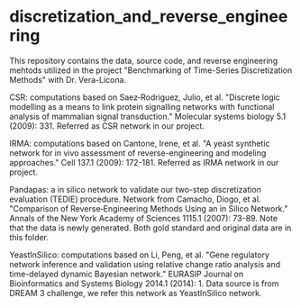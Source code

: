 # discretization_and_reverse_engineering

This repository contains the data, source code, and reverse engineering mehtods utilized in the project "Benchmarking of Time-Series Discretization Methods" with Dr. Vera-Licona. 

CSR: 
computations based on Saez‐Rodriguez, Julio, et al. "Discrete logic modelling as a means to link protein signalling networks with functional analysis of mammalian signal transduction." Molecular systems biology 5.1 (2009): 331.
Referred as CSR network in our project. 

IRMA: 
computations based on Cantone, Irene, et al. "A yeast synthetic network for in vivo assessment of reverse-engineering and modeling approaches." Cell 137.1 (2009): 172-181.
Referred as IRMA network in our project. 

Pandapas: 
a in silico network to validate our two-step discretization evaluation (TEDIE) procedure. Network from Camacho, Diogo, et al. "Comparison of Reverse‐Engineering Methods Using an in Silico Network." Annals of the New York Academy of Sciences 1115.1 (2007): 73-89. Note that the data is newly generated. 
Both gold standard and original data are in this folder. 


YeastInSilico:
computations based on Li, Peng, et al. "Gene regulatory network inference and validation using relative change ratio analysis and time-delayed dynamic Bayesian network." EURASIP Journal on Bioinformatics and Systems Biology 2014.1 (2014): 1.
Data source is from DREAM 3 challenge, we refer this network as YeastInSilico network. 



